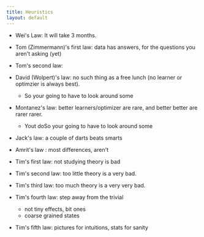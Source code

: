 ```yaml
---
title: Heuristics
layout: default
---
```



- Wei's Law: It will take 3 months.

- Tom (Zimmermann)'s first law: data has answers, for the questions you aren't asking (yet)

- Tom's second law:

- David (Wolpert)'s law: no such thing as a free lunch (no learner or optimzier is always best).
    - So your going to have to look around some

- Montanez's law: better learners/optimizer are rare, and better better are rarer rarer.
    - Yout doSo your going to have to look around some

- Jack's law: a couple of darts beats smarts

- Amrit's law : most differences, aren't

- Tim's first law: not studying theory is bad

- Tim's second law: too little theory is a very bad.

- Tim's third law: too much theory is a very very bad.

- Tim's fourth law: step away from the trivial
     - not tiny effects, bit ones
     - coarse grained states

- Tim's fifth law: pictures for intuitions, stats for sanity



